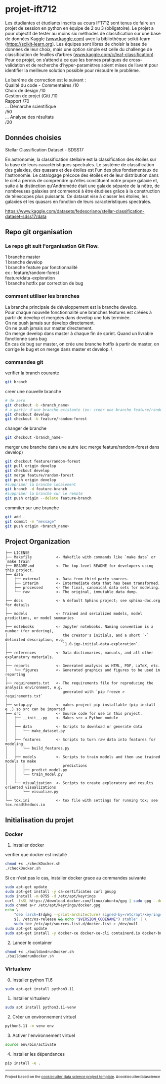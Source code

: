 projet-ift712
==============================

Les étudiantes et étudiants inscrits au cours IFT712 sont tenus de faire un projet de session en python en équipe de 2 ou 3 (obligatoire). Le projet a pour objectif de tester au moins six méthodes de classification sur une base de données Kaggle (www.kaggle.com) avec la bibliothèque scikit-learn (https://scikit-learn.org). Les équipes sont libres de choisir la base de données de leur choix, mais une option simple est celle du challenge de classification de feuilles d’arbres (www.kaggle.com/c/leaf-classification). Pour ce projet, on s’attend à ce que les bonnes pratiques de cross-validation et de recherche d’hyper-paramètres soient mises de l’avant pour identifier la meilleure solution possible pour résoudre le problème. 

Le barême de correction est le suivant : \
Qualité du code - Commentaires 	 /10 \
Choix de design 	 /10 \
Gestion de projet (Git) 	 /10 \
Rapport 	 /70 \
... Démarche scientifique \
	 /50 \
... Analyse des résultats \
	 /20


Données choisies
------------
Stellar Classification Dataset - SDSS17

En astronomie, la classification stellaire est la classification des étoiles sur la base de leurs caractéristiques spectrales. Le système de classification des galaxies, des quasars et des étoiles est l'un des plus fondamentaux de l'astronomie. Le catalogage précoce des étoiles et de leur distribution dans le ciel a permis de comprendre qu'elles constituent notre propre galaxie et, suite à la distinction qu'Andromède était une galaxie séparée de la nôtre, de nombreuses galaxies ont commencé à être étudiées grâce à la construction de télescopes plus puissants. Ce datasat vise à classer les étoiles, les galaxies et les quasars en fonction de leurs caractéristiques spectrales.

https://www.kaggle.com/datasets/fedesoriano/stellar-classification-dataset-sdss17/data


Repo git organisation
------------

### Le repo git suit l'organisation Git Flow. 

1 branche master \
1 branche develop \
1 branche feature par fonctionnalité \
    ex : feature/random-forest \
         feature/data-exploration  \
1 branche hotfix par correction de bug 

### comment utiliser les branches

La branche principale de développement est la branche develop.  \
Pour chaque nouvelle fonctionnalité une branches features est créées à partir de develop et mergées dans develop une fois terminée.  \
On ne push jamais sur develop directement.  \
On ne push jamais sur master directement.  \
On merge develop dans master à chaque fin de sprint. Quand un livrable fonctionne sans bug \
En cas de bug sur master, on crée une branche hotfix à partir de master, on corrige le bug et on merge dans master et develop. \

### commandes git

verifier la branch courante
```bash
git branch
```
creer une nouvelle branche
```bash
# de zero
git checkout -b <branch_name>
# a partir d'une branche existante (ex: creer une branche feature/random-forest a partir de develop)
git checkout develop
git checkout -b feature/random-forest
```

changer de branche
```bash
git checkout <branch_name>
```
merger une branche dans une autre (ex: merge feature/random-forest dans develop)
```bash
git checkout feature/random-forest
git pull origin develop
git checkout develop
git merge feature/random-forest
git push origin develop
#supprimer la branche localement
git branch -d feature-branch 
#supprimer la branche sur le remote
git push origin --delete feature-branch 
```
commiter sur une branche
```bash
git add .
git commit -m "message"
git push origin <branch_name>
```





Project Organization
------------

    ├── LICENSE
    ├── Makefile           <- Makefile with commands like `make data` or `make train`
    ├── README.md          <- The top-level README for developers using this project.
    ├── data
    │   ├── external       <- Data from third party sources.
    │   ├── interim        <- Intermediate data that has been transformed.
    │   ├── processed      <- The final, canonical data sets for modeling.
    │   └── raw            <- The original, immutable data dump.
    │
    ├── docs               <- A default Sphinx project; see sphinx-doc.org for details
    │
    ├── models             <- Trained and serialized models, model predictions, or model summaries
    │
    ├── notebooks          <- Jupyter notebooks. Naming convention is a number (for ordering),
    │                         the creator's initials, and a short `-` delimited description, e.g.
    │                         `1.0-jqp-initial-data-exploration`.
    │
    ├── references         <- Data dictionaries, manuals, and all other explanatory materials.
    │
    ├── reports            <- Generated analysis as HTML, PDF, LaTeX, etc.
    │   └── figures        <- Generated graphics and figures to be used in reporting
    │
    ├── requirements.txt   <- The requirements file for reproducing the analysis environment, e.g.
    │                         generated with `pip freeze > requirements.txt`
    │
    ├── setup.py           <- makes project pip installable (pip install -e .) so src can be imported
    ├── src                <- Source code for use in this project.
    │   ├── __init__.py    <- Makes src a Python module
    │   │
    │   ├── data           <- Scripts to download or generate data
    │   │   └── make_dataset.py
    │   │
    │   ├── features       <- Scripts to turn raw data into features for modeling
    │   │   └── build_features.py
    │   │
    │   ├── models         <- Scripts to train models and then use trained models to make
    │   │   │                 predictions
    │   │   ├── predict_model.py
    │   │   └── train_model.py
    │   │
    │   └── visualization  <- Scripts to create exploratory and results oriented visualizations
    │       └── visualize.py
    │
    └── tox.ini            <- tox file with settings for running tox; see tox.readthedocs.io

Initialisation du projet
------------


### Docker

1. Installer docker

verifier que docker est installé
```bash
chmod +x ./checkDocker.sh
./checkDocker.sh
```
Si ce n'est pas le cas, installer docker grace au commandes suivante
```bash
sudo apt-get update
sudo apt-get install -y ca-certificates curl gnupg
sudo install -m 0755 -d /etc/apt/keyrings
curl -fsSL https://download.docker.com/linux/ubuntu/gpg | sudo gpg --dearmor -o /etc/apt/keyrings/docker.gpg
sudo chmod a+r /etc/apt/keyrings/docker.gpg
echo \
    "deb [arch=$(dpkg --print-architecture) signed-by=/etc/apt/keyrings/docker.gpg] https://download.docker.com/linux/ubuntu \
    $(. /etc/os-release && echo "$VERSION_CODENAME") stable" | \
    sudo tee /etc/apt/sources.list.d/docker.list > /dev/null    
sudo apt-get update
sudo apt-get install -y docker-ce docker-ce-cli containerd.io docker-buildx-plugin docker-compose-plugin
```
2. Lancer le container

```bash
chmod +x ./buildandrunDocker.sh
./buildandrunDocker.sh
```

### Virtualenv

0. Installer python 11.6

```bash
sudo apt-get install python3.11
```

1. Installer virtualenv

```bash
sudo apt install python3.11-venv
```

2. Créer un environnement virtuel

```bash
python3.11 -m venv env
```

3. Activer l'environnement virtuel

```bash
source env/bin/activate
```

4. Installer les dépendances

```bash
pip install -e .
```





--------

<p><small>Project based on the <a target="_blank" href="https://drivendata.github.io/cookiecutter-data-science/">cookiecutter data science project template</a>. #cookiecutterdatascience</small></p>

